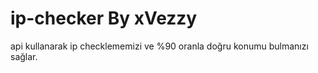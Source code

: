 # ip-checker By xVezzy
api kullanarak ip checklememizi ve %90 oranla doğru konumu bulmanızı sağlar.
